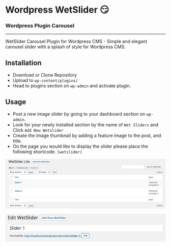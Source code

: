 # Wordpress WetSlider :smirk:
### Wordpress Plugin Carousel
---

WetSlider Carousel Plugin for Wordpress CMS - Simple and elegant carousel slider with a splash of style for Wordpress CMS.

## Installation

* Download or Clone Repository
* Upload to `wp-content/plugins/`
* Head to plugins section on `wp-admin` and activate plugin.

## Usage

* Post a new image slider by going to your dashboard section on `wp-admin`.
* Look for your newly installed section by the name of `Wet Sliders` and Click `Add New Wetslider`
* Create the image thumbnail by adding a feature image to the post, and title.
* On the page you would like to display the slider please place the following shortcode.
`[wetslider]`


![Wet Slider](Wet_Slider-List.png)

![Wet Slider](Wet_Slider-Edit_Single.png)
